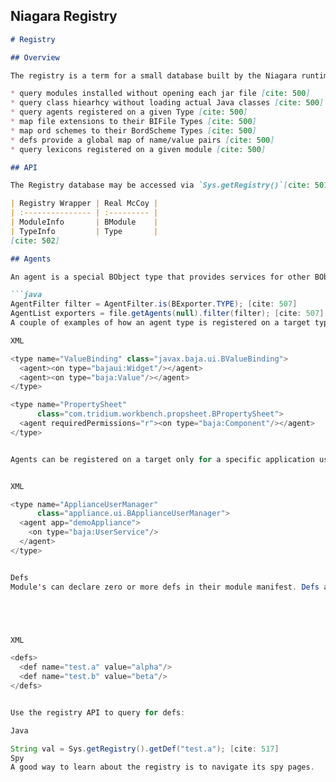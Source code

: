 ## Niagara Registry

```markdown
# Registry

## Overview

The registry is a term for a small database built by the Niagara runtime whenever it detects that a module has been added, changed, or removed[cite: 497]. During the registry build process all the types in all the modules are scanned[cite: 498]. Their classfiles are parsed to build an index for the class hierarchy of all the Niagara types available in the installation[cite: 499]. Some of the functions the registry provides:

* query modules installed without opening each jar file [cite: 500]
* query class hiearhcy without loading actual Java classes [cite: 500]
* query agents registered on a given Type [cite: 500]
* map file extensions to their BIFile Types [cite: 500]
* map ord schemes to their BordScheme Types [cite: 500]
* defs provide a global map of name/value pairs [cite: 500]
* query lexicons registered on a given module [cite: 500]

## API

The Registry database may be accessed via `Sys.getRegistry()`[cite: 501]. Since the primary use of the registry is to interrogate the system about modules and types without loading them into memory, the registry API uses light weight wrappers:

| Registry Wrapper | Real McCoy |
| :--------------- | :--------- |
| ModuleInfo       | BModule    |
| TypeInfo         | Type       |
[cite: 502]

## Agents

An agent is a special BObject type that provides services for other BObject types[cite: 503, 504]. Agents are registered on their target types via the module manifest and queried via the Registry interface[cite: 505]. Agents are used extensively in the framework for late binding - such as defining views, popup menus, or exporters for specified target types[cite: 506]. Typically agent queries are combined with a type filter. For example, to find all the BExporters registered on a given file:

```java
AgentFilter filter = AgentFilter.is(BExporter.TYPE); [cite: 507]
AgentList exporters = file.getAgents(null).filter(filter); [cite: 507]
A couple of examples of how an agent type is registered on a target type in the module manifest (module-include.xml):

XML

<type name="ValueBinding" class="javax.baja.ui.BValueBinding">
  <agent><on type="bajaui:Widget"/></agent>
  <agent><on type="baja:Value"/></agent>
</type>

<type name="PropertySheet"
      class="com.tridium.workbench.propsheet.BPropertySheet">
  <agent requiredPermissions="r"><on type="baja:Component"/></agent>
</type>


Agents can be registered on a target only for a specific application using the app attribute within the agent tag. The application name can be queried at runtime via the AgentInfo.getAppName() method. Agent application names are used in conjunction with the getAppName() method of BWbProfile and BHxProfile. An example application specific agent:


XML

<type name="ApplianceUserManager"
      class="appliance.ui.BApplianceUserManager">
  <agent app="demoAppliance">
    <on type="baja:UserService"/>
  </agent>
</type>


Defs
Module's can declare zero or more defs in their module manifest. Defs are simple String name/value pairs that are collapsed into a single global map by the registry. A good use of defs is to map a device id to a typespec, bog file, or some other metadata file. Then the registry may be used to map devices to Niagara information at learn time. Since the defs of all modules are collapsed into a single map, it is important to avoid name collisions. Convention is to prefix your defs using module name plus a dot, for example "lonworks.". When using Niagara's standard build tools, defs are defined in your "module-include.xml":





XML

<defs>
  <def name="test.a" value="alpha"/>
  <def name="test.b" value="beta"/>
</defs>


Use the registry API to query for defs:

Java

String val = Sys.getRegistry().getDef("test.a"); [cite: 517]
Spy
A good way to learn about the registry is to navigate its spy pages.